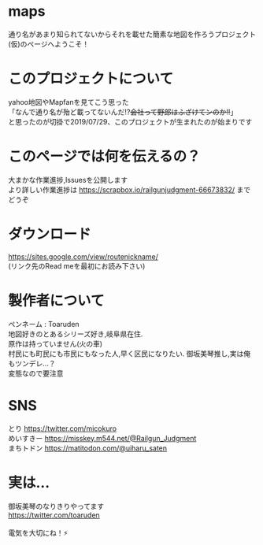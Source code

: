 # maps
通り名があまり知られてないからそれを載せた簡素な地図を作ろうプロジェクト(仮)のページへようこそ！
# このプロジェクトについて
yahoo地図やMapfanを見てこう思った <br>
「なんで通り名が殆ど載ってないんだ!?~~会社って野郎はふざけてンのか!!~~」<br>
と思ったのが切掛で2019/07/29、このプロジェクトが生まれたのが始まりです 
# このページでは何を伝えるの？
大まかな作業進捗,Issuesを公開します <br>
より詳しい作業進捗は <https://scrapbox.io/railgunjudgment-66673832/> までどうぞ
# ダウンロード
<https://sites.google.com/view/routenickname/> <br>
(リンク先のRead meを最初にお読み下さい)
# 製作者について
ペンネーム : Toaruden <br>
地図好きのとあるシリーズ好き,岐阜県在住. <br>
原作は持っていません(火の車) <br>
村民にも町民にも市民にもなった人,早く区民になりたい.
御坂美琴推し,実は俺もツンデレ...？<br>
変態なので要注意
# SNS
とり <https://twitter.com/micokuro> <br>
めいすきー <https://misskey.m544.net/@Railgun_Judgment> <br>
まちトドン <https://matitodon.com/@uiharu_saten>
# 実は...
御坂美琴のなりきりやってます <br>
<https://twitter.com/toaruden> <br>
<br>
電気を大切にね！⚡
